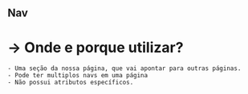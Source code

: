 ## Nav

# → Onde e porque utilizar?

    - Uma seção da nossa página, que vai apontar para outras páginas.
    - Pode ter multiplos navs em uma página
    - Não possui atributos específicos.